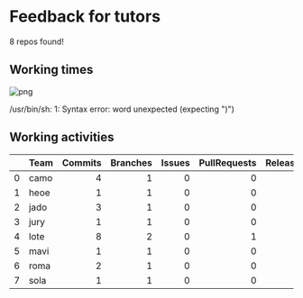 # Feedback for tutors

8 repos found!


## Working times



![png](02_FeedbackGeneration_files/02_FeedbackGeneration_6_0.png)



/usr/bin/sh: 1: Syntax error: word unexpected (expecting ")")


## Working activities

|    | Team   |   Commits |   Branches |   Issues |   PullRequests |   Releases |
|---:|:-------|----------:|-----------:|---------:|---------------:|-----------:|
|  0 | camo   |         4 |          1 |        0 |              0 |          0 |
|  1 | heoe   |         1 |          1 |        0 |              0 |          0 |
|  2 | jado   |         3 |          1 |        0 |              0 |          0 |
|  3 | jury   |         1 |          1 |        0 |              0 |          0 |
|  4 | lote   |         8 |          2 |        0 |              1 |          0 |
|  5 | mavi   |         1 |          1 |        0 |              0 |          0 |
|  6 | roma   |         2 |          1 |        0 |              0 |          0 |
|  7 | sola   |         1 |          1 |        0 |              0 |          0 |

